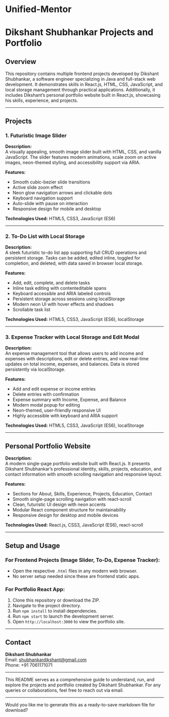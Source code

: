 # Unified-Mentor

# Dikshant Shubhankar Projects and Portfolio

## Overview

This repository contains multiple frontend projects developed by Dikshant Shubhankar, a software engineer specializing in Java and full-stack web development. It demonstrates skills in React.js, HTML, CSS, JavaScript, and local storage management through practical applications. Additionally, it includes Dikshant’s personal portfolio website built in React.js, showcasing his skills, experience, and projects.

***

## Projects

### 1. Futuristic Image Slider

**Description:**  
A visually appealing, smooth image slider built with HTML, CSS, and vanilla JavaScript. The slider features modern animations, scale zoom on active images, neon-themed styling, and accessibility support via ARIA.

**Features:**  
- Smooth cubic-bezier slide transitions  
- Active slide zoom effect  
- Neon glow navigation arrows and clickable dots  
- Keyboard navigation support  
- Auto-slide with pause on interaction  
- Responsive design for mobile and desktop  

**Technologies Used:** HTML5, CSS3, JavaScript (ES6)

***

### 2. To-Do List with Local Storage

**Description:**  
A sleek futuristic to-do list app supporting full CRUD operations and persistent storage. Tasks can be added, edited inline, toggled for completion, and deleted, with data saved in browser local storage.

**Features:**  
- Add, edit, complete, and delete tasks  
- Inline task editing with contenteditable spans  
- Keyboard accessible and ARIA labeled controls  
- Persistent storage across sessions using localStorage  
- Modern neon UI with hover effects and shadows  
- Scrollable task list  

**Technologies Used:** HTML5, CSS3, JavaScript (ES6), localStorage

***

### 3. Expense Tracker with Local Storage and Edit Modal

**Description:**  
An expense management tool that allows users to add income and expenses with descriptions, edit or delete entries, and view real-time updates on total income, expenses, and balances. Data is stored persistently via localStorage.

**Features:**  
- Add and edit expense or income entries  
- Delete entries with confirmation  
- Expense summary with Income, Expense, and Balance  
- Modern modal popup for editing  
- Neon-themed, user-friendly responsive UI  
- Highly accessible with keyboard and ARIA support  

**Technologies Used:** HTML5, CSS3, JavaScript (ES6), localStorage

***

## Personal Portfolio Website

**Description:**  
A modern single-page portfolio website built with React.js. It presents Dikshant Shubhankar’s professional identity, skills, projects, education, and contact information with smooth scrolling navigation and responsive layout.

**Features:**  
- Sections for About, Skills, Experience, Projects, Education, Contact  
- Smooth single-page scrolling navigation with react-scroll  
- Clean, futuristic UI design with neon accents  
- Modular React component structure for maintainability  
- Responsive design for desktop and mobile devices  

**Technologies Used:** React.js, CSS3, JavaScript (ES6), react-scroll

***

## Setup and Usage

### For Frontend Projects (Image Slider, To-Do, Expense Tracker):

- Open the respective `.html` files in any modern web browser.  
- No server setup needed since these are frontend static apps.  

### For Portfolio React App:

1. Clone this repository or download the ZIP.  
2. Navigate to the project directory.  
3. Run `npm install` to install dependencies.  
4. Run `npm start` to launch the development server.  
5. Open `http://localhost:3000` to view the portfolio site.

***

## Contact

**Dikshant Shubhankar**  
Email: shubhankardikshant@gmail.com  
Phone: +91 7061171071

***

This README serves as a comprehensive guide to understand, run, and explore the projects and portfolio created by Dikshant Shubhankar. For any queries or collaborations, feel free to reach out via email.

***

Would you like me to generate this as a ready-to-save markdown file for download?
